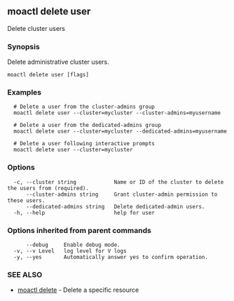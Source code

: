 ## moactl delete user

Delete cluster users

### Synopsis

Delete administrative cluster users.

```
moactl delete user [flags]
```

### Examples

```
  # Delete a user from the cluster-admins group
  moactl delete user --cluster=mycluster --cluster-admins=myusername

  # Delete a user from the dedicated-admins group
  moactl delete user --cluster=mycluster --dedicated-admins=myusername

  # Delete a user following interactive prompts
  moactl delete user --cluster=mycluster
```

### Options

```
  -c, --cluster string            Name or ID of the cluster to delete the users from (required).
      --cluster-admins string     Grant cluster-admin permission to these users.
      --dedicated-admins string   Delete dedicated-admin users.
  -h, --help                      help for user
```

### Options inherited from parent commands

```
      --debug     Enable debug mode.
  -v, --v Level   log level for V logs
  -y, --yes       Automatically answer yes to confirm operation.
```

### SEE ALSO

* [moactl delete](moactl_delete.md)	 - Delete a specific resource


